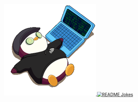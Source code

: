 <a href="https://github.com/imiroslavov/imiroslavov">
  <picture>
    <source media="(prefers-color-scheme: dark)" srcset="https://raw.githubusercontent.com/imiroslavov/imiroslavov/refs/heads/main/night-shift-work.gif">
    <img alt="Iliya Miroslavov Iliev's GitHub Profile README" src="https://raw.githubusercontent.com/imiroslavov/imiroslavov/refs/heads/main/night-shift-work.gif">
  </picture>
</a>
<a href="https://readme-jokes.vercel.app">
  <img align="center" src="https://readme-jokes.vercel.app/api" alt="README Jokes">
</a>

###

<!--
**imiroslavov/imiroslavov** is a ✨ _special_ ✨ repository because its `README.md` (this file) appears on your GitHub profile.

Here are some ideas to get you started:

- 🔭 I’m currently working on ...
- 🌱 I’m currently learning ...
- 👯 I’m looking to collaborate on ...
- 🤔 I’m looking for help with ...
- 💬 Ask me about ...
- 📫 How to reach me: ...
- 😄 Pronouns: ...
- ⚡ Fun fact: ...
-->
